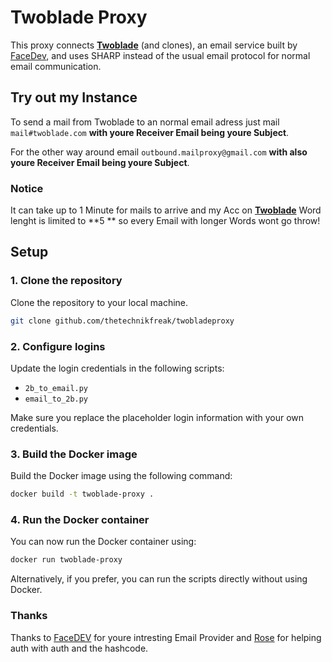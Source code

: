 # Twoblade Proxy

This proxy connects **[Twoblade](https://twoblade.com/)** (and clones), an email service built by [FaceDev](https://github.com/face-hh), and uses SHARP instead of the usual email protocol for normal email communication.
## Try out my Instance  
To send a mail from Twoblade to an normal email adress just mail `mail#twoblade.com` **with youre Receiver Email being youre Subject**.

For the other way around email `outbound.mailproxy@gmail.com` **with also youre Receiver Email being youre Subject**.
### Notice
It can take up to 1 Minute for mails to arrive and my Acc on **[Twoblade](https://twoblade.com/)** Word lenght is limited to **5 ** so every Email with longer Words wont go throw!
## Setup

### 1. Clone the repository

Clone the repository to your local machine.

```bash
git clone github.com/thetechnikfreak/twobladeproxy
```

### 2. Configure logins

Update the login credentials in the following scripts:

* `2b_to_email.py`
* `email_to_2b.py`

Make sure you replace the placeholder login information with your own credentials.

### 3. Build the Docker image

Build the Docker image using the following command:

```bash
docker build -t twoblade-proxy .
```

### 4. Run the Docker container

You can now run the Docker container using:

```bash
docker run twoblade-proxy
```

Alternatively, if you prefer, you can run the scripts directly without using Docker.

### Thanks
Thanks to [FaceDEV](https://github.com/face-hh) for youre intresting Email Provider
and [Rose](https://github.com/rosegoldd) for helping auth with auth and the hashcode.
